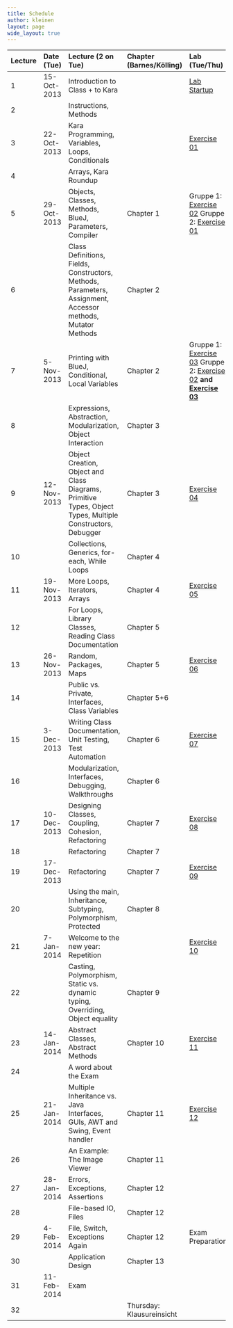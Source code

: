 ```yaml
---
title: Schedule
author: kleinen
layout: page
wide_layout: true
---
```



|Lecture|Date (Tue) |Lecture (2 on Tue)                                                                                         |Chapter (Barnes/Kölling) |Lab (Tue/Thu)                                                                                      |
|:------|:------    |:------                                                                                                    |:------                  |:------                                                                                            |
|1      |15-Oct-2013|Introduction to Class + to Kara                                                                            |                         |[Lab Startup](../labs/exercise-00.html)                                                            |
|2      |           |Instructions, Methods                                                                                      |                         |                                                                                                   |
|3      |22-Oct-2013|Kara Programming, Variables, Loops, Conditionals                                                           |                         |[Exercise 01](../labs/exercise-01.html)                                                            |
|4      |           |Arrays, Kara Roundup                                                                                       |                         |                                                                                                   |
|5      |29-Oct-2013|Objects, Classes, Methods, BlueJ, Parameters,  Compiler                                                    |Chapter 1                |Gruppe 1: [Exercise 02](../labs/exercise-02.html) Gruppe 2: [Exercise 01](../labs/exercise-01.html)|
|6      |           |Class Definitions, Fields, Constructors, Methods, Parameters, Assignment, Accessor methods, Mutator Methods|Chapter 2                |                                                                                                   |
|7      |5-Nov-2013 |Printing with BlueJ, Conditional, Local Variables                                                          |Chapter 2                |Gruppe 1: [Exercise 03][3] Gruppe 2: [Exercise 02][2] **and [Exercise 03][3]**                     |
|8      |           |Expressions, Abstraction, Modularization, Object Interaction                                               |Chapter 3                |                                                                                                   |
|9      |12-Nov-2013|Object Creation, Object and Class Diagrams, Primitive Types, Object Types, Multiple Constructors, Debugger |Chapter 3                | [Exercise 04](../labs/exercise-04.html)                                                           |
|10     |           |Collections, Generics, for-each, While Loops                                                               |Chapter 4                |                                                                                                   |
|11     |19-Nov-2013|More Loops, Iterators, Arrays                                                                              |Chapter 4                |[Exercise 05](../labs/exercise-05.html)                                                            |
|12     |           |For Loops, Library Classes, Reading Class Documentation                                                    |Chapter 5                |                                                                                                   |
|13     |26-Nov-2013|Random, Packages, Maps                                                                                     |Chapter 5                | [Exercise 06](../labs/exercise-06.html)                                                           |
|14     |           |Public vs. Private, Interfaces, Class Variables                                                            |Chapter 5+6              |                                                                                                   |
|15     |3-Dec-2013 |Writing Class Documentation, Unit Testing, Test Automation                                                 |Chapter 6                | [Exercise 07](../labs/exercise-07.html)                                                           |
|16     |           |Modularization, Interfaces, Debugging, Walkthroughs                                                        |Chapter 6                |                                                                                                   |
|17     |10-Dec-2013|Designing Classes, Coupling, Cohesion, Refactoring                                                         |Chapter 7                | [Exercise 08](../labs/exercise-08.html)                                                           |
|18     |           |Refactoring                                                                                                |Chapter 7                |                                                                                                   |
|19     |17-Dec-2013|Refactoring                                                                                                |Chapter 7                | [Exercise 09](../labs/exercise-09.html)                                                           |
|20     |           |Using the main,  Inheritance, Subtyping, Polymorphism, Protected                                           |Chapter 8                |                                                                                                   |
|21     |7-Jan-2014 |Welcome to the new year: Repetition                                                                        |                         | [Exercise 10](../labs/exercise-10.html)                                                           |
|22     |           |Casting, Polymorphism, Static vs. dynamic typing, Overriding, Object equality                              |Chapter 9                |                                                                                                   |
|23     |14-Jan-2014|Abstract Classes, Abstract Methods                                                                         |Chapter 10               | [Exercise 11](../labs/exercise-11.html)                                                           |
|24     |           |A word about the Exam                                                                                      |                         |                                                                                                   |
|25     |21-Jan-2014|Multiple Inheritance vs. Java Interfaces,  GUIs, AWT and Swing, Event handler                              |Chapter 11               | [Exercise 12](../labs/exercise-12.html)                                                           |
|26     |           |An Example: The Image Viewer                                                                               |Chapter 11               |                                                                                                   |
|27     |28-Jan-2014|Errors, Exceptions, Assertions                                                                             |Chapter 12               |                                                                                                   |
|28     |           |File-based IO, Files                                                                                       |Chapter 12               |                                                                                                   |
|29     |4-Feb-2014 |File, Switch, Exceptions Again                                                                             |Chapter 12               |Exam Preparation                                                                                   |
|30     |           |Application Design                                                                                         |Chapter 13               |                                                                                                   |
|31     |11-Feb-2014|Exam                                                                                                       |                         |                                                                                                   |
|32     |           |                                                                                                           |Thursday: Klausureinsicht|                                                                                                   |


[2]: ../labs/exercise-02.html
[3]: ../labs/exercise-03.html
